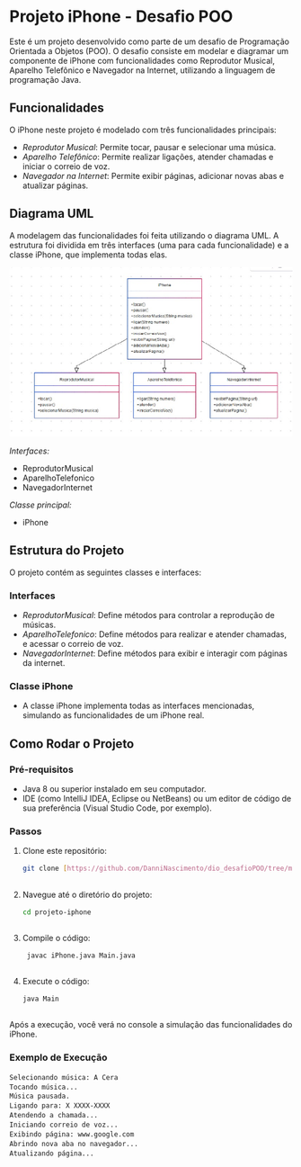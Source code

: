 # Projeto iPhone - Desafio POO

Este é um projeto desenvolvido como parte de um desafio de Programação Orientada a Objetos (POO). O desafio consiste em modelar e diagramar um componente de iPhone com funcionalidades como Reprodutor Musical, Aparelho Telefônico e Navegador na Internet, utilizando a linguagem de programação Java.

## Funcionalidades

O iPhone neste projeto é modelado com três funcionalidades principais:

- *Reprodutor Musical*: Permite tocar, pausar e selecionar uma música.
- *Aparelho Telefônico*: Permite realizar ligações, atender chamadas e iniciar o correio de voz.
- *Navegador na Internet*: Permite exibir páginas, adicionar novas abas e atualizar páginas.

## Diagrama UML

A modelagem das funcionalidades foi feita utilizando o diagrama UML. A estrutura foi dividida em três interfaces (uma para cada funcionalidade) e a classe iPhone, que implementa todas elas.

![UML Mermaid](https://github.com/DanniNascimento/dio_desafioPOO/blob/main/UML.jpeg)

*Interfaces:*
- ReprodutorMusical
- AparelhoTelefonico
- NavegadorInternet

*Classe principal:*
- iPhone

## Estrutura do Projeto

O projeto contém as seguintes classes e interfaces:

### Interfaces
- *ReprodutorMusical*: Define métodos para controlar a reprodução de músicas.
- *AparelhoTelefonico*: Define métodos para realizar e atender chamadas, e acessar o correio de voz.
- *NavegadorInternet*: Define métodos para exibir e interagir com páginas da internet.

### Classe iPhone
- A classe iPhone implementa todas as interfaces mencionadas, simulando as funcionalidades de um iPhone real.

## Como Rodar o Projeto

### Pré-requisitos

- Java 8 ou superior instalado em seu computador.
- IDE (como IntelliJ IDEA, Eclipse ou NetBeans) ou um editor de código de sua preferência (Visual Studio Code, por exemplo).

### Passos

1. Clone este repositório:
   ```bash
   git clone [https://github.com/DanniNascimento/dio_desafioPOO/tree/main]
  ##

2. Navegue até o diretório do projeto:
   ```bash
   cd projeto-iphone
  ##

3. Compile o código:
   ```bash
    javac iPhone.java Main.java
  ##

4. Execute o código:
   ```bash
   java Main
##
Após a execução, você verá no console a simulação das funcionalidades do iPhone.

### Exemplo de Execução

 ```bash
 Selecionando música: A Cera
Tocando música...
Música pausada.
Ligando para: X XXXX-XXXX
Atendendo a chamada...
Iniciando correio de voz...
Exibindo página: www.google.com
Abrindo nova aba no navegador...
Atualizando página...

   

